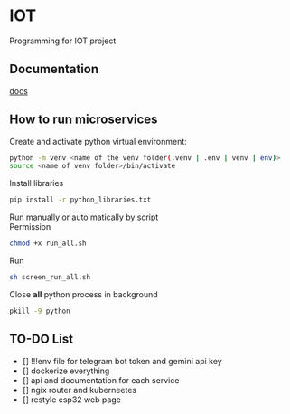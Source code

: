 # IOT
Programming for IOT project

## Documentation
[docs](https://github.com/dagh3n/IOT/blob/main/Documentation/documentation.md)

## How to run microservices
Create and activate python virtual environment:  
```bash
python -m venv <name of the venv folder(.venv | .env | venv | env)>
source <name of venv folder>/bin/activate
```  
Install libraries
```bash
pip install -r python_libraries.txt
```  
Run manually or auto matically by script  
Permission
```bash
chmod +x run_all.sh
```  
Run  
```bash
sh screen_run_all.sh
```  
Close **all** python process in background
```bash
pkill -9 python
```

## TO-DO List
- [] !!!env file for telegram bot token and gemini api key
- [] dockerize everything
- [] api and documentation for each service
- [] ngix router and kuberneetes
- [] restyle esp32 web page
